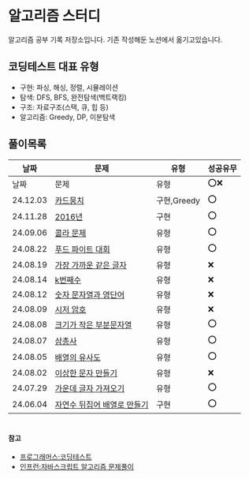 # 알고리즘 스터디
알고리즘 공부 기록 저장소입니다.
기존 작성해둔 노션에서 옮기고있습니다.


## 코딩테스트 대표 유형
- 구현: 파싱, 해싱, 정렬, 시뮬레이션
- 탐색: DFS, BFS, 완전탐색(백트랙킹)
- 구조: 자료구조(스택, 큐, 힙 등)
- 알고리즘: Greedy, DP, 이분탐색



## 풀이목록
|날짜|문제|유형|성공유무|
|------|---|---|---|
|날짜|문제|유형|⭕️❌|
|24.12.03|[카드뭉치](https://github.com/lim-bora/Algorithm/blob/main/%ED%94%84%EB%A1%9C%EA%B7%B8%EB%9E%98%EB%A8%B8%EC%8A%A4/lv1/%EC%B9%B4%EB%93%9C%EB%AD%89%EC%B9%98.md)|구현,Greedy|⭕️|
|24.11.28|[2016년](https://github.com/lim-bora/Algorithm/tree/main/%ED%94%84%EB%A1%9C%EA%B7%B8%EB%9E%98%EB%A8%B8%EC%8A%A4/lv1)|구현|⭕️|
|24.09.06|[콜라 문제](https://forest-act-835.notion.site/80e2d76daf1c487f9f7838f284c0ba23?pvs=4)|유형|⭕️|
|24.08.22|[푸드 파이트 대회](https://forest-act-835.notion.site/ae4a27b75ba54756b0a1e635b70e3f66?pvs=4)|유형|⭕️|
|24.08.19|[가장 가까운 같은 글자](https://forest-act-835.notion.site/9a5969b271bf49fa8432b23546e46668?pvs=4)|유형|❌|
|24.08.14|[k번째수](https://forest-act-835.notion.site/k-405b00ab78c047c0affb8b943489cc26?pvs=4)|유형|❌|
|24.08.12|[숫자 문자열과 영단어](https://forest-act-835.notion.site/2be516269b2b4a7eb895896ce894b3e5?pvs=4)|유형|❌|
|24.08.09|[시저 암호](https://forest-act-835.notion.site/8292e6b05fb94395b8bf3bfdd02968f0?pvs=4)|유형|❌|
|24.08.08|[크기가 작은 부분문자열](https://forest-act-835.notion.site/18637b9fd5594d6fa7ccb41a8ff97053?pvs=4)|유형|⭕️|
|24.08.07|[삼총사](https://forest-act-835.notion.site/a19a91fe3aca47ceb1131ff50dcb7696?pvs=4)|유형|⭕️|
|24.08.05|[배열의 유사도](https://forest-act-835.notion.site/250f4a20971a46ec8507645f3c75d4bf?pvs=4)|유형|⭕️|
|24.08.02|[이상한 문자 만들기](https://forest-act-835.notion.site/ef9f91b278034b69ab5f00807672ab08?pvs=4)|유형|❌|
|24.07.29|[가운데 글자 가져오기](https://forest-act-835.notion.site/90f0c7b0f59549d28b9a6b241906769b?pvs=4)|유형|⭕️|
|24.06.04|[자연수 뒤집어 배열로 만들기](https://github.com/lim-bora/Algorithm/blob/main/%ED%94%84%EB%A1%9C%EA%B7%B8%EB%9E%98%EB%A8%B8%EC%8A%A4/lv1/%EC%9E%90%EC%97%B0%EC%88%98%20%EB%92%A4%EC%A7%91%EC%96%B4%20%EB%B0%B0%EC%97%B4%EB%A1%9C%20%EB%A7%8C%EB%93%A4%EA%B8%B0.md)|구현|⭕️|



#
#### 참고
- [프로그래머스:코딩테스트](https://school.programmers.co.kr/learn/challenges?order=recent&levels=1&languages=javascript)
- [인프런:자바스크립트 알고리즘 문제풀이](https://www.inflearn.com/course/%EC%9E%90%EB%B0%94%EC%8A%A4%ED%81%AC%EB%A6%BD%ED%8A%B8-%EC%95%8C%EA%B3%A0%EB%A6%AC%EC%A6%98-%EB%AC%B8%EC%A0%9C%ED%92%80%EC%9D%B4/dashboard)

